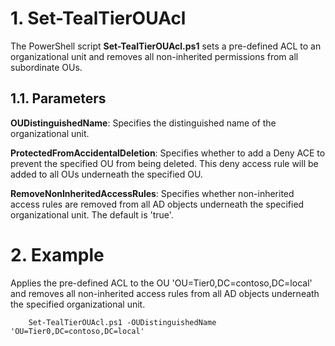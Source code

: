 # 1. Set-TealTierOUAcl
The PowerShell script **Set-TealTierOUAcl.ps1** sets a pre-defined ACL to an organizational unit and removes all non-inherited permissions from all subordinate OUs.

## 1.1. Parameters
**OUDistinguishedName**: Specifies the distinguished name of the organizational unit.

**ProtectedFromAccidentalDeletion**: Specifies whether to add a Deny ACE to prevent the specified OU from being deleted. This deny access rule will be added to all OUs underneath the specified OU.

**RemoveNonInheritedAccessRules**: Specifies whether non-inherited access rules are removed from all AD objects underneath the specified organizational unit. The default is 'true'.

# 2. Example

   Applies the pre-defined ACL to the OU 'OU=Tier0,DC=contoso,DC=local' and removes all non-inherited access rules from all AD objects underneath the specified organizational unit.
   
        Set-TealTierOUAcl.ps1 -OUDistinguishedName 'OU=Tier0,DC=contoso,DC=local'
